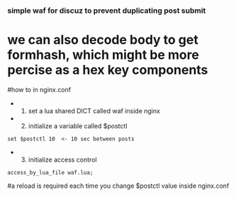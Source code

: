 ### simple waf for discuz to prevent duplicating post submit

# we can also decode body to get formhash, which might be more percise as a hex key components

#how to
in nginx.conf
* 1. set a lua shared DICT called waf inside nginx
* 2. initialize a variable called $postctl
```
set $postctl 10  <- 10 sec between posts
```
* 3. initialize access control
```
access_by_lua_file waf.lua;
```

#a reload is required each time you change $postctl value inside nginx.conf
